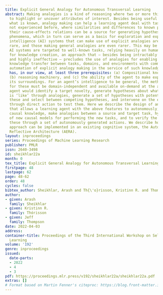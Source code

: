 ```yaml
---
title: Explicit General Analogy for Autonomous Transversal Learning
abstract: Making analogies is a kind of reasoning where two or more things are compared,
  to highlight or uncover attributes of interest. Besides being useful for comparing
  what is known, analogy making can help a learning agent deal with tasks and environments
  not experienced before, where similarities and differences to known phenomena and
  their cause-effects relations can be a source for generating hypotheses about novel
  phenomena, which in turn can serve as a basis for exploration and experimentation. Artificial
  intelligence (AI) systems that can make use of explicit analogies are relatively
  rare, and those making general analogies are even rarer. This may be because most
  AI systems are targeted to well-known tasks, relying heavily on human programmers
  for knowledge creation, an approach that – besides being intractably slow, error-prone,
  and highly ineffective – precludes the use of analogies for enabling autonomous
  knowledge transfer between tasks, domains, and environments with common characteristics. The
  automation of explicit analogy making in the service of such knowledge transfer
  has, in our view, at least three prerequisites: (a) Compositional knowledge representation,
  (b) reasoning machinery, and (c) the ability of the agent to make experiments on
  its surroundings. For an agent’s intelligence to be general, the methods chosen
  for these must be domain-independent and available on-demand at the agent’s discretion. The
  agent would identify a target novelty, generate hypotheses about what the novelty
  is ‘like’ through analogies, generate a set of hypotheses with potential to disqualify
  these and select between competing hypotheses, and intervene on the environment
  through direct action to test them. Here we describe the design of an analogy mechanism
  that allows a learning agent with the above features to autonomously, using previously-learned
  causal knowledge, make analogies between a source and target task, hypothesize sets
  of new causal models for performing the new tasks, and to verify the validity of
  these through a set of autonomously generated actions. We describe how this general
  approach can be implemented in an existing cognitive system, the Autocatlytic Endogenous
  Reflective Architecture (AERA).
layout: inproceedings
series: Proceedings of Machine Learning Research
publisher: PMLR
issn: 2640-3498
id: sheikhlar22a
month: 0
tex_title: Explicit General Analogy for Autonomous Transversal Learning
firstpage: 48
lastpage: 62
page: 48-62
order: 48
cycles: false
bibtex_author: Sheikhlar, Arash and Th{\'o}risson, Kristinn R. and Thompson, Jeff
author:
- given: Arash
  family: Sheikhlar
- given: Kristinn R.
  family: Thórisson
- given: Jeff
  family: Thompson
date: 2022-04-03
address:
container-title: Proceedings of the Third International Workshop on Self-Supervised
  Learning
volume: '192'
genre: inproceedings
issued:
  date-parts:
  - 2022
  - 4
  - 3
pdf: https://proceedings.mlr.press/v192/sheikhlar22a/sheikhlar22a.pdf
extras: []
# Format based on Martin Fenner's citeproc: https://blog.front-matter.io/posts/citeproc-yaml-for-bibliographies/
---
```

